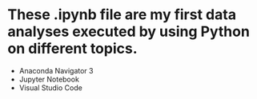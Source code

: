 # These .ipynb file are my first data analyses executed by using Python on different topics.

- Anaconda Navigator 3
- Jupyter Notebook
- Visual Studio Code
